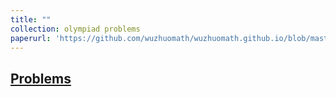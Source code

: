 ```yaml
---
title: ""
collection: olympiad problems
paperurl: 'https://github.com/wuzhuomath/wuzhuomath.github.io/blob/master/files/AlgebraicMethods2.pdf'
---
```


[Problems](https://wuzhuomath.github.io/files/AlgebraicMethods2.pdf)
---
